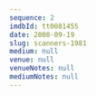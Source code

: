 ```yaml
---
sequence: 2
imdbId: tt0081455
date: 2008-09-19
slug: scanners-1981
medium: null
venue: null
venueNotes: null
mediumNotes: null
---
```


